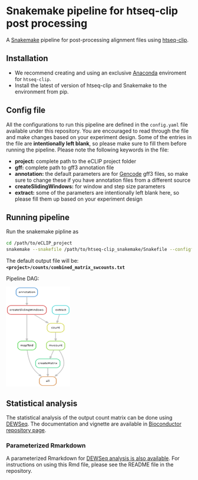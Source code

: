 # Snakemake pipeline for htseq-clip  post processing

A [Snakemake](https://snakemake.readthedocs.io/en/stable/) pipeline for post-processing alignment files using [htseq-clip](https://pypi.org/project/htseq-clip/).

## Installation

* We recommend creating and using an exclusive [Anaconda](https://docs.anaconda.com/anaconda/install/index.html) enviroment for `htseq-clip`. 
* Install the latest of version of htseq-clip and Snakemake to the environment from pip.
## Config file
All the configurations to run this pipeline are defined in the `config.yaml` file available under this repository. You are encouraged to read through the file and make changes based on your experiment design. Some of the entries in the file are **intentionally left blank**, so please make sure to fill them before running the pipeline. Please note the following keywords in the file:

* **project:** complete path to the eCLIP project folder
* **gff:** complete path to gff3 annotation file
* **annotation:** the default parameters are for [Gencode](https://www.gencodegenes.org/) gff3 files, so make sure to change these if you have annotation files from a different source
* **createSlidingWindows:** for window and step size parameters
* **extract:** some of the parameters are intentionally left blank here, so please fill them up based on your experiment design

## Running pipeline
Run the snakemake pipline as

```bash
cd /path/to/eCLIP_project
snakemake --snakefile /path/to/htseq-clip_snakemake/Snakefile --configfile /path/to/edited/config.yaml  --cores 5
```
The default output file will be:  **`<project>/counts/combined_matrix_swcounts.txt`**

Pipeline DAG:

<img src="dag.png" alt="pipline dag" width="174" height="270"/>

## Statistical analysis

The statistical analysis of the output count matrix can be done using [DEWSeq](https://bioconductor.org/packages/release/bioc/html/DEWSeq.html). The documentation and vignette are available in [Bioconductor repository page](https://bioconductor.org/packages/release/bioc/html/DEWSeq.html). 

### Parameterized Rmarkdown
A parameterized Rmarkdown for [DEWSeq analysis is also available](https://github.com/EMBL-Hentze-group/DEWSeq_analysis_helpers/tree/master/Parametrized_Rmd). For instructions on using this Rmd file, please see the README file in the repository.
